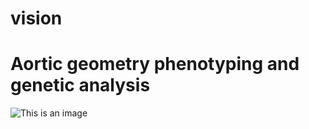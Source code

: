 # vision

# Aortic geometry phenotyping and genetic analysis

![This is an image](/lib/figures/phenotypes.png)
